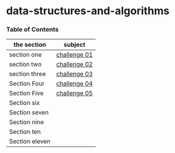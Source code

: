 # data-structures-and-algorithms

### Table of Contents

| the section    | subject                                                                                                              |
| -------------- | -------------------------------------------------------------------------------------------------------------------- |
| section one    | [challenge 01](challenge-01/README.md)                                                                               |
| section two    | [challenge 02](challenge-02/README.md)                                                                               |
| section three  | [challenge 03](challenge-03/README.md)                                                                               |
| Section Four   | [challenge 04](https://docs.google.com/spreadsheets/d/11jCmZciGvRuKhXDzqX7kuDSQAOOGw7GARvPqL2YpGGU/edit?usp=sharing) |
| Section Five   | [challenge 05](Data-Structures/challenge-05/linked-list/README.md)                                                   |
| Section six    |
| Section seven  |
| Section nine   |
| Section ten    |
| Section eleven |
